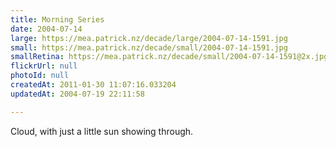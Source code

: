 ```yaml
---
title: Morning Series
date: 2004-07-14
large: https://mea.patrick.nz/decade/large/2004-07-14-1591.jpg
small: https://mea.patrick.nz/decade/small/2004-07-14-1591.jpg
smallRetina: https://mea.patrick.nz/decade/small/2004-07-14-1591@2x.jpg
flickrUrl: null
photoId: null
createdAt: 2011-01-30 11:07:16.033204
updatedAt: 2004-07-19 22:11:58

---
```

Cloud, with just a little sun showing through.
